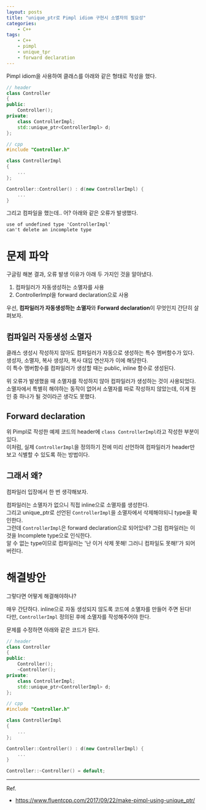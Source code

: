 ```yaml
---
layout: posts
title: "unique_ptr로 Pimpl idiom 구현시 소멸자의 필요성"
categories:
    - C++
tags:
    - C++
    - pimpl
    - unique_tpr
    - forward declaration
---
```


Pimpl idiom을 사용하여 클래스를 아래와 같은 형태로 작성을 했다.
``` c++
// header
class Controller
{
public:
	Controller();
private:
	class ControllerImpl;
	std::unique_ptr<ControllerImpl> d;
};

// cpp
#include "Controller.h"

class ControllerImpl
{
	...
};

Controller::Controller() : d(new ControllerImpl) {
	...
}
```

그리고 컴파일을 했는데.. 어?
아래와 같은 오류가 발생했다.
```
use of undefined type 'ControllerImpl'
can't delete an incomplete type
```

# 문제 파악
구글링 해본 결과, 오류 발생 이유가 아래 두 가지인 것을 알아냈다.
1. 컴파일러가 자동생성하는 소멸자를 사용
2. ControllerImpl을 forward declaration으로 사용

우선, **컴파일러가 자동생성하는 소멸자**와 **Forward declaration**이 무엇인지 간단히 살펴보자.

## 컴파일러 자동생성 소멸자
클래스 생성시 작성하지 않아도 컴파일러가 자동으로 생성하는 특수 멤버함수가 있다. 생성자, 소멸자, 복사 생성자, 복사 대입 연산자가 이에 해당한다.  
이 특수 멤버함수를 컴파일러가 생성할 때는 public, inline 함수로 생성된다.

위 오류가 발생했을 때 소멸자를 작성하지 않아 컴파일러가 생성하는 것이 사용되었다.  
소멸자에서 특별히 해야하는 동작이 없어서 소멸자를 따로 작성하지 않았는데, 이게 원인 중 하나가 될 것이라곤 생각도 못했다.

## Forward declaration
위 Pimpl로 작성한 예제 코드의 header에 `class ControllerImpl`라고 작성한 부분이있다.  
이처럼, 실제 `ControllerImpl`을 정의하기 전에 미리 선언하여 컴파일러가 header만 보고 식별할 수 있도록 하는 방법이다. 

## 그래서 왜?
컴파일러 입장에서 한 번 생각해보자.

컴파일러는 소멸자가 없으니 직접 inline으로 소멸자를 생성한다.  
그리고 unique_ptr로 선언된 `ControllerImpl`을 소멸자에서 삭제해야되니 type을 확인한다.  
그런데 `ControllerImpl`은 forward declaration으로 되어있네? 그럼 컴파일러는 이것을 Incomplete type으로 인식한다.  
알 수 없는 type이므로 컴파일러는 '난 이거 삭제 못해! 그러니 컴파일도 못해!'가 되어버린다.

# 해결방안
그렇다면 어떻게 해결해야하나?

매우 간단하다. inline으로 자동 생성되지 않도록 코드에 소멸자를 만들어 주면 된다!  
다만, `ControllerImpl` 정의된 후에 소멸자를 작성해주어야 한다. 

문제를 수정하면 아래와 같은 코드가 된다.
``` c++
// header
class Controller
{
public:
	Controller();
    ~Controller();
private:
	class ControllerImpl;
	std::unique_ptr<ControllerImpl> d;
};

// cpp
#include "Controller.h"

class ControllerImpl
{
	...
};

Controller::Controller() : d(new ControllerImpl) {
	...
}

Controller::~Controller() = default;
```

---
Ref.
* https://www.fluentcpp.com/2017/09/22/make-pimpl-using-unique_ptr/
